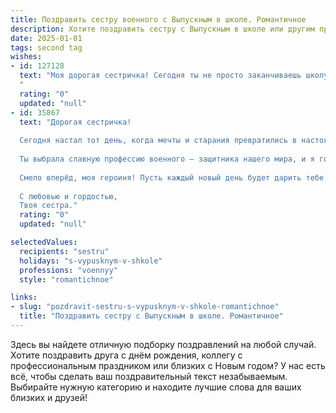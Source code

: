 ```yaml
---
title: Поздравить сестру военного с Выпускным в школе. Романтичное
description: Хотите поздравить сестру с Выпускным в школе или другим праздником? Наш ИИ создаст незабываемое поздравление, а вы обязательно выделитесь среди других.  
date: 2025-01-01
tags: second tag
wishes:
- id: 127128
  text: "Моя дорогая сестричка! Сегодня ты не просто заканчиваешь школу, ты делаешь первый шаг на пути к своей блестящей военной карьере!  Пусть этот выпускной станет началом твоей новой, героической главы, где храбрость и красота будут идти рука об руку.  Я бесконечно горжусь тобой, твоей силой и решительностью.  Пусть звёзды освещают твой путь, а удача всегда будет твоей верной спутницей.  С Днём Выпускного!  Я люблю тебя!
  "
  rating: "0"
  updated: "null"
- id: 35867
  text: "Дорогая сестричка!
  
  Сегодня настал тот день, когда мечты и старания превратились в настоящие достижения. Поздравляю тебя с выпускным! Это не просто конец учебного пути, это начало огромного, волнующего путешествия в мир взрослой жизни.
  
  Ты выбрала славную профессию военного — защитника нашего мира, и я горжусь тобой! Пусть каждый шаг, который ты сделаешь, будет смелым и уверенным, а сердце полнится отвагой и любовью к своей стране. Ты — светлая звезда на этом пути, и я верю, что ты добьешься всего, чего только пожелаешь.
  
  Смело вперёд, моя героиня! Пусть каждый новый день будет дарить тебе радость и вдохновение. А я, твоя сестра, всегда буду рядом, поддерживая и веря в тебя.
  
  С любовью и гордостью,
  Твоя сестра."
  rating: "0"
  updated: "null"

selectedValues:
  recipients: "sestru"
  holidays: "s-vypusknym-v-shkole"
  professions: "voennyy"
  style: "romantichnoe"

links:
- slug: "pozdravit-sestru-s-vypusknym-v-shkole-romantichnoe"
  title: "Поздравить сестру с Выпускным в школе. Романтичное"
---
```


Здесь вы найдете отличную подборку поздравлений на любой случай.
Хотите поздравить друга с днём рождения, коллегу с профессиональным праздником или близких с Новым годом? У нас есть всё, чтобы сделать ваш поздравительный текст незабываемым. Выбирайте нужную категорию и находите лучшие слова для ваших близких и друзей!
